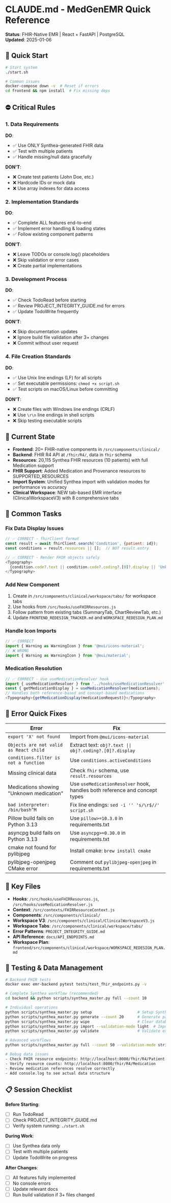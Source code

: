 # CLAUDE.md - MedGenEMR Quick Reference

**Status**: FHIR-Native EMR | React + FastAPI | PostgreSQL  
**Updated**: 2025-01-06  

## 🚀 Quick Start

```bash
# Start system
./start.sh

# Common issues
docker-compose down -v  # Reset if errors
cd frontend && npm install  # Fix missing deps
```

## ⛔ Critical Rules

### 1. Data Requirements
**DO**:
- ✅ Use ONLY Synthea-generated FHIR data
- ✅ Test with multiple patients  
- ✅ Handle missing/null data gracefully

**DON'T**:
- ❌ Create test patients (John Doe, etc.)
- ❌ Hardcode IDs or mock data
- ❌ Use array indexes for data access

### 2. Implementation Standards  
**DO**:
- ✅ Complete ALL features end-to-end
- ✅ Implement error handling & loading states
- ✅ Follow existing component patterns

**DON'T**:
- ❌ Leave TODOs or console.log() placeholders
- ❌ Skip validation or error cases
- ❌ Create partial implementations

### 3. Development Process
**DO**:
- ✅ Check TodoRead before starting
- ✅ Review PROJECT_INTEGRITY_GUIDE.md for errors
- ✅ Update TodoWrite frequently  

**DON'T**:
- ❌ Skip documentation updates
- ❌ Ignore build file validation after 3+ changes
- ❌ Commit without user request

### 4. File Creation Standards
**DO**:
- ✅ Use Unix line endings (LF) for all scripts
- ✅ Set executable permissions: `chmod +x script.sh`
- ✅ Test scripts on macOS/Linux before committing

**DON'T**:
- ❌ Create files with Windows line endings (CRLF)
- ❌ Use `\r\n` line endings in shell scripts
- ❌ Skip testing executable scripts

## 📍 Current State

- **Frontend**: 20+ FHIR-native components in `/src/components/clinical/`
- **Backend**: FHIR R4 API at `/fhir/R4/`, data in `fhir` schema
- **Resources**: 20,115 Synthea FHIR resources (10 patients) with full Medication support
- **FHIR Support**: Added Medication and Provenance resources to SUPPORTED_RESOURCES
- **Import System**: Unified Synthea import with validation modes for performance vs accuracy
- **Clinical Workspace**: NEW tab-based EMR interface (ClinicalWorkspaceV3) with 8 comprehensive tabs

## 🔧 Common Tasks

### Fix Data Display Issues
```javascript
// ✅ CORRECT - fhirClient format
const result = await fhirClient.search('Condition', {patient: id});
const conditions = result.resources || [];  // NOT result.entry

// ✅ CORRECT - Render FHIR objects safely  
<Typography>
  {condition.code?.text || condition.code?.coding?.[0]?.display || 'Unknown'}
</Typography>
```

### Add New Component
1. Create in `/src/components/clinical/workspace/tabs/` for workspace tabs
2. Use hooks from `/src/hooks/useFHIRResources.js` 
3. Follow pattern from existing tabs (SummaryTab, ChartReviewTab, etc.)
4. Update `FRONTEND_REDESIGN_TRACKER.md` and `WORKSPACE_REDESIGN_PLAN.md`

### Handle Icon Imports
```javascript
// ✅ CORRECT
import { Warning as WarningIcon } from '@mui/icons-material';
// ❌ WRONG  
import { Warning as WarningIcon } from '@mui/material';
```

### Medication Resolution
```javascript
// ✅ CORRECT - Use useMedicationResolver hook
import { useMedicationResolver } from '../hooks/useMedicationResolver';
const { getMedicationDisplay } = useMedicationResolver(medications);
// Handles both reference-based and concept-based medications
<Typography>{getMedicationDisplay(medicationRequest)}</Typography>
```

## 🐛 Error Quick Fixes

| Error | Fix |
|-------|-----|
| `export 'X' not found` | Import from `@mui/icons-material` |
| `Objects are not valid as React child` | Extract text: `obj?.text \|\| obj?.coding?.[0]?.display` |
| `conditions.filter is not a function` | Use `conditions.activeConditions` |
| Missing clinical data | Check `fhir` schema, use `result.resources` |
| Medications showing "Unknown medication" | Use `useMedicationResolver` hook, handles both reference and concept types |
| `bad interpreter: /bin/bash^M` | Fix line endings: `sed -i '' 's/\r$//' script.sh` |
| Pillow build fails on Python 3.13 | Use `pillow>=10.3.0` in requirements.txt |
| asyncpg build fails on Python 3.13 | Use `asyncpg>=0.30.0` in requirements.txt |
| cmake not found for pylibjpeg | Install cmake: `brew install cmake` |
| pylibjpeg-openjpeg CMake error | Comment out `pylibjpeg-openjpeg` in requirements.txt |

## 📁 Key Files

- **Hooks**: `/src/hooks/useFHIRResources.js`, `/src/hooks/useMedicationResolver.js`
- **Context**: `/src/contexts/FHIRResourceContext.js`
- **Components**: `/src/components/clinical/`
- **Workspace V3**: `/src/components/clinical/ClinicalWorkspaceV3.js`
- **Workspace Tabs**: `/src/components/clinical/workspace/tabs/`
- **Error Patterns**: `PROJECT_INTEGRITY_GUIDE.md`
- **API Reference**: `docs/API_ENDPOINTS.md`
- **Workspace Plan**: `frontend/src/components/clinical/workspace/WORKSPACE_REDESIGN_PLAN.md`

## 🧪 Testing & Data Management

```bash
# Backend FHIR tests
docker exec emr-backend pytest tests/test_fhir_endpoints.py -v

# Complete Synthea workflow (recommended)
cd backend && python scripts/synthea_master.py full --count 10

# Individual operations  
python scripts/synthea_master.py setup                    # Setup Synthea
python scripts/synthea_master.py generate --count 20      # Generate patients
python scripts/synthea_master.py wipe                     # Clear database
python scripts/synthea_master.py import --validation-mode light  # Import with validation
python scripts/synthea_master.py validate                 # Validate existing data

# Advanced workflows
python scripts/synthea_master.py full --count 50 --validation-mode strict --include-dicom

# Debug data issues
- Check FHIR resource endpoints: http://localhost:8000/fhir/R4/Patient
- Verify resource counts: http://localhost:8000/fhir/R4/Medication
- Review medication references resolve correctly
- Add console.log to see actual data structure
```

## 📋 Session Checklist

**Before Starting**:
- [ ] Run TodoRead
- [ ] Check PROJECT_INTEGRITY_GUIDE.md
- [ ] Verify system running: `./start.sh`

**During Work**:
- [ ] Use Synthea data only
- [ ] Test with multiple patients
- [ ] Update TodoWrite on progress

**After Changes**:
- [ ] All features fully implemented
- [ ] No console errors
- [ ] Update relevant docs
- [ ] Run build validation if 3+ files changed